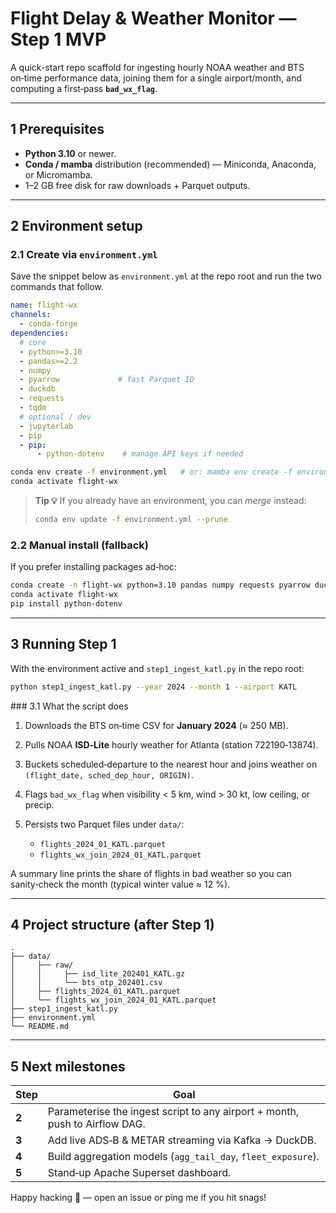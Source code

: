 # Flight   Delay  &  Weather  Monitor  — Step   1  MVP

A quick-start repo scaffold for ingesting hourly NOAA weather and BTS on‑time performance data, joining them for a single airport/month, and computing a first‑pass **`bad_wx_flag`**.

---

## 1    Prerequisites

* **Python  3.10** or newer.
* **Conda / mamba** distribution (recommended) — Miniconda, Anaconda, or Micromamba.
* 1–2   GB free disk for raw downloads + Parquet outputs.

---

## 2    Environment setup

### 2.1    Create via `environment.yml`

Save the snippet below as `environment.yml` at the repo root and run the two commands that follow.

```yaml
name: flight-wx
channels:
  - conda-forge
dependencies:
  # core
  - python>=3.10
  - pandas>=2.2
  - numpy
  - pyarrow             # fast Parquet IO
  - duckdb
  - requests
  - tqdm
  # optional / dev
  - jupyterlab
  - pip
  - pip:
      - python-dotenv    # manage API keys if needed
```

```bash
conda env create -f environment.yml   # or: mamba env create -f environment.yml
conda activate flight-wx
```

> **Tip  💡**    If you already have an environment, you can *merge* instead:
>
> ```bash
> conda env update -f environment.yml --prune
> ```

### 2.2    Manual install (fallback)

If you prefer installing packages ad‑hoc:

```bash
conda create -n flight-wx python=3.10 pandas numpy requests pyarrow duckdb tqdm jupyterlab
conda activate flight-wx
pip install python-dotenv
```

---

## 3    Running Step  1

With the environment active and `step1_ingest_katl.py` in the repo root:

```bash
python step1_ingest_katl.py --year 2024 --month 1 --airport KATL
```

\###  3.1    What the script does

1. Downloads the BTS on‑time CSV for **January  2024** (≈  250  MB).
2. Pulls NOAA **ISD‑Lite** hourly weather for Atlanta (station 722190‑13874).
3. Buckets scheduled‑departure to the nearest hour and joins weather on
   `(flight_date, sched_dep_hour, ORIGIN)`.
4. Flags `bad_wx_flag` when visibility  <  5   km, wind  >  30   kt, low ceiling, or precip.
5. Persists two Parquet files under `data/`:

   * `flights_2024_01_KATL.parquet`
   * `flights_wx_join_2024_01_KATL.parquet`

A summary line prints the share of flights in bad weather so you can sanity‑check the month (typical winter value ≈  12  %).

---

## 4    Project structure (after Step   1)

```
.
├── data/
│     ├── raw/
│     │     ├── isd_lite_202401_KATL.gz
│     │     └── bts_otp_202401.csv
│     ├── flights_2024_01_KATL.parquet
│     └── flights_wx_join_2024_01_KATL.parquet
├── step1_ingest_katl.py
├── environment.yml
└── README.md
```

---

## 5    Next milestones

| Step  | Goal                                                                        |
| ----- | --------------------------------------------------------------------------- |
| **2** | Parameterise the ingest script to any airport + month, push to Airflow DAG. |
| **3** | Add live ADS‑B & METAR streaming via Kafka → DuckDB.                        |
| **4** | Build aggregation models (`agg_tail_day`, `fleet_exposure`).                |
| **5** | Stand‑up Apache Superset dashboard.                                         |

Happy hacking  🚀 — open an issue or ping me if you hit snags!
